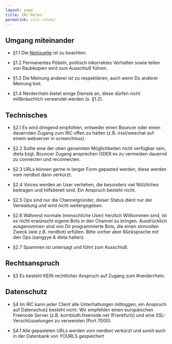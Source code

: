 ```yaml
---
layout: page
title: IRC-Rules
permalink: /irc-rules/
---
```


## Umgang miteinander
* §1.1
Die [Netiquette](http://nerderrhe.in/O2nhT) ist zu beachten.

* §1.2
Permanentes Pöbeln, politisch inkorrektes Verhalten sowie teilen von Raubkopien wird zum Ausschluß führen.

* §1.3
Die Meinung anderer ist zu respektieren, auch wenn Du anderer Meinung bist.

* §1.4
Nerderrhein bietet einige Dienste an, diese dürfen nicht mißbräuchlich verwendet werden (s. §1.2).

## Technisches
* §2.1
Es wird dringend empfohlen, entweder einen Bouncer oder einen dauernden Zugang zum IRC offen zu halten (z.B. irssi/weechat auf einem webserver in screen/tmux).

* §2.2 
Sollte eine der oben genannten Möglichkeiten nicht verfügbar sein, dieta bzgl. Bouncer Zugang ansprechen ODER es zu vermeiden dauernd zu connecten und reconnecten.

* §2.3
URLs können gerne in langer Form gepasted werden, diese werden vom nerdbot dann verkürzt.

* §2.4
Voices werden an User verliehen, die besonders viel Nützliches beitragen und hilfsbereit sind. Ein Anspruch besteht nicht.

* §2.5
Ops sind nur die Channelgründer, dieser Status dient nur der Verwaltung und wird nicht weitergegeben.

* §2.6
Während normale (menschliche User) herzlich Willkommen sind, ist es nicht erwünscht eigene Bots in den Channel zu bringen. Ausdrücklich ausgenommen sind von Dir programmierte Bots, die einen sinnvollen Zweck (wie z.B. nerdbot) erfüllen. Bitte vorher aber Rücksprache mit den Ops (sangyye & dieta halten).

* §2.7
Spammen ist untersagt und führt zum Ausschluß.

## Rechtsanspruch
* §3
Es besteht KEIN rechtlicher Anspruch auf Zugang zum #nerderrhein.

## Datenschutz
* §4
Im IRC kann jeder Client alle Unterhaltungen mitloggen, ein Anspruch auf Datenschutz besteht nicht. Wir empfehlen einen europäischen Freenode Server (z.B. kornbluth.freenode.net (Frankfurt)) und eine SSL-Verschlüsselungen zu verwenden (Port 7000).

* §4.1
Alle gepasteten URLs werden vom nerdbot verkürzt und somit auch in der Datenbank von YOURLS gespeichert